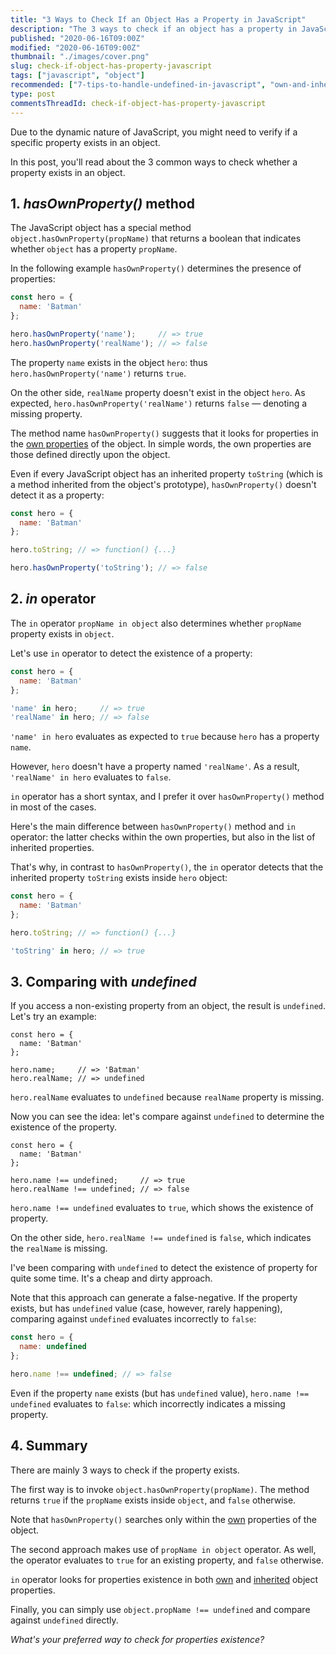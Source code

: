 ```yaml
---
title: "3 Ways to Check If an Object Has a Property in JavaScript"
description: "The 3 ways to check if an object has a property in JavaScript: hasOwnProperty() method, in operator, comparing with undefined."
published: "2020-06-16T09:00Z"
modified: "2020-06-16T09:00Z"
thumbnail: "./images/cover.png"
slug: check-if-object-has-property-javascript
tags: ["javascript", "object"]
recommended: ["7-tips-to-handle-undefined-in-javascript", "own-and-inherited-properties-in-javascript"]
type: post
commentsThreadId: check-if-object-has-property-javascript
---
```


Due to the dynamic nature of JavaScript, you might need to verify if a specific property exists in an object.  

In this post, you'll read about the 3 common ways to check whether a property exists in an object.

## 1. *hasOwnProperty()* method

The JavaScript object has a special method `object.hasOwnProperty(propName)` that returns a boolean that indicates whether `object` has a property `propName`. 

In the following example `hasOwnProperty()` determines the presence of properties:

```javascript
const hero = {
  name: 'Batman'
};

hero.hasOwnProperty('name');     // => true
hero.hasOwnProperty('realName'); // => false
```

The property `name` exists in the object `hero`: thus `hero.hasOwnProperty('name')` returns `true`.  

On the other side, `realName` property doesn't exist in the object `hero`. As expected, `hero.hasOwnProperty('realName')` returns `false` &mdash; denoting a missing property.  

The method name `hasOwnProperty()` suggests that it looks for properties in the [own properties](/own-and-inherited-properties-in-javascript/#1-own-properties) of the object. In simple words, the own properties are those defined directly upon the object. 

Even if every JavaScript object has an inherited property `toString` (which is a method inherited from the object's prototype), `hasOwnProperty()` doesn't detect it as a property:

```javascript
const hero = {
  name: 'Batman'
};

hero.toString; // => function() {...}

hero.hasOwnProperty('toString'); // => false
```

## 2. *in* operator

The `in` operator `propName in object` also determines whether `propName` property exists in `object`. 

Let's use `in` operator to detect the existence of a property:

```javascript
const hero = {
  name: 'Batman'
};

'name' in hero;     // => true
'realName' in hero; // => false
```

`'name' in hero` evaluates as expected to `true` because `hero` has a property `name`. 

However, `hero` doesn't have a property named `'realName'`. As a result, `'realName' in hero` evaluates to `false`.  

`in` operator has a short syntax, and I prefer it over `hasOwnProperty()` method in most of the cases.  

Here's the main difference between `hasOwnProperty()` method and `in` operator: the latter checks within the own properties, but also in the list of inherited properties.  

That's why, in contrast to `hasOwnProperty()`, the `in` operator detects that the inherited property `toString` exists inside `hero` object:

```javascript
const hero = {
  name: 'Batman'
};

hero.toString; // => function() {...}

'toString' in hero; // => true
```

## 3. Comparing with *undefined*

If you access a non-existing property from an object, the result is `undefined`. Let's try an example:

```javascript{6}
const hero = {
  name: 'Batman'
};

hero.name;     // => 'Batman'
hero.realName; // => undefined
```

`hero.realName` evaluates to `undefined` because `realName` property is missing.  

Now you can see the idea: let's compare against `undefined` to determine the existence of the property.  

```javascript{6}
const hero = {
  name: 'Batman'
};

hero.name !== undefined;     // => true
hero.realName !== undefined; // => false
```

`hero.name !== undefined` evaluates to `true`, which shows the existence of property. 

On the other side, `hero.realName !== undefined` is `false`, which indicates the `realName` is missing.  

I've been comparing with `undefined` to detect the existence of property for quite some time. It's a cheap and dirty approach.  

Note that this approach can generate a false-negative. If the property exists, but has `undefined` value (case, however, rarely happening), comparing against `undefined` evaluates incorrectly to `false`:

```javascript
const hero = {
  name: undefined
};

hero.name !== undefined; // => false
```

Even if the property `name` exists (but has `undefined` value), `hero.name !== undefined` evaluates to `false`: which incorrectly indicates a missing property.  

## 4. Summary

There are mainly 3 ways to check if the property exists.  

The first way is to invoke `object.hasOwnProperty(propName)`. The method returns `true` if the `propName` exists inside `object`, and `false` otherwise.  

Note that `hasOwnProperty()` searches only within the [own](/own-and-inherited-properties-in-javascript/#1-own-properties) properties of the object.  

The second approach makes use of `propName in object` operator. As well, the operator evaluates to `true` for an existing property, and `false` otherwise.  

`in` operator looks for properties existence in both [own](/own-and-inherited-properties-in-javascript/#1-own-properties) and [inherited](/own-and-inherited-properties-in-javascript/#2-inherited-properties) object properties.  

Finally, you can simply use `object.propName !== undefined` and compare against `undefined` directly.  

*What's your preferred way to check for properties existence?*